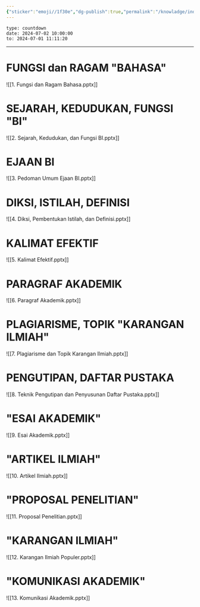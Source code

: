 ```yaml
---
{"sticker":"emoji//1f30e","dg-publish":true,"permalink":"/knowladge/indonesia/","dgPassFrontmatter":true,"noteIcon":""}
---
```


```widgets
type: countdown
date: 2024-07-02 10:00:00
to: 2024-07-01 11:11:20
```
---



# FUNGSI dan RAGAM "BAHASA"
![[1. Fungsi dan Ragam Bahasa.pptx]]

# SEJARAH, KEDUDUKAN, FUNGSI "BI"
![[2. Sejarah, Kedudukan, dan Fungsi BI.pptx]]

# EJAAN BI
![[3. Pedoman Umum Ejaan BI.pptx]]

# DIKSI, ISTILAH, DEFINISI
![[4. Diksi, Pembentukan Istilah, dan Definisi.pptx]]

# KALIMAT EFEKTIF
![[5. Kalimat Efektif.pptx]]

# PARAGRAF AKADEMIK
![[6. Paragraf Akademik.pptx]]

# PLAGIARISME, TOPIK "KARANGAN ILMIAH"
![[7. Plagiarisme dan Topik Karangan Ilmiah.pptx]]

# PENGUTIPAN, DAFTAR PUSTAKA
![[8. Teknik Pengutipan dan Penyusunan Daftar Pustaka.pptx]]

# "ESAI AKADEMIK"
![[9. Esai Akademik.pptx]]

# "ARTIKEL ILMIAH"
![[10. Artikel Ilmiah.pptx]]

# "PROPOSAL PENELITIAN"
![[11. Proposal Penelitian.pptx]]

# "KARANGAN ILMIAH"
![[12. Karangan Ilmiah Populer.pptx]]

# "KOMUNIKASI AKADEMIK"
![[13. Komunikasi Akademik.pptx]]




